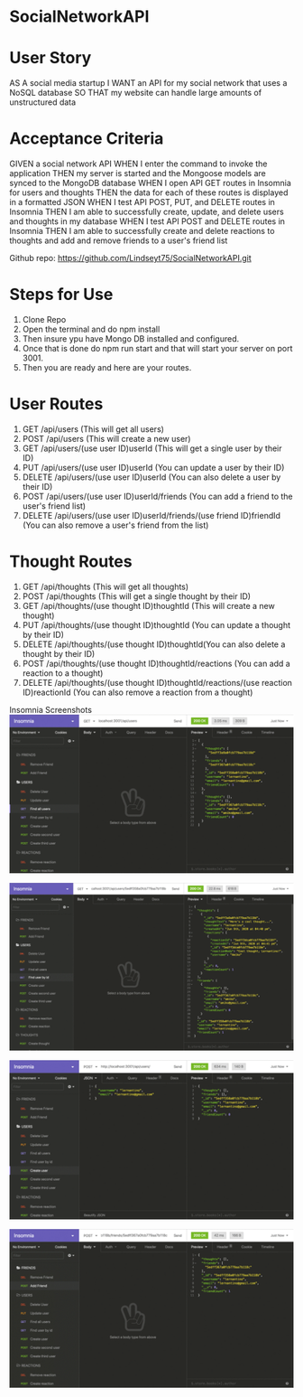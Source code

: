 # SocialNetworkAPI

# User Story
AS A social media startup
I WANT an API for my social network that uses a NoSQL database
SO THAT my website can handle large amounts of unstructured data

# Acceptance Criteria
GIVEN a social network API
WHEN I enter the command to invoke the application
THEN my server is started and the Mongoose models are synced to the MongoDB database
WHEN I open API GET routes in Insomnia for users and thoughts
THEN the data for each of these routes is displayed in a formatted JSON
WHEN I test API POST, PUT, and DELETE routes in Insomnia
THEN I am able to successfully create, update, and delete users and thoughts in my database
WHEN I test API POST and DELETE routes in Insomnia
THEN I am able to successfully create and delete reactions to thoughts and add and remove friends to a user's friend list

Github repo:
https://github.com/Lindseyt75/SocialNetworkAPI.git

# Steps for Use
1. Clone Repo
2. Open the terminal and do npm install
3. Then insure ypu have Mongo DB installed and configured.
4. Once that is done do npm run start and that will start your server on port 3001.
5. Then you are ready and here are your routes.

# User Routes
1. GET /api/users (This will get all users)
2. POST /api/users (This will create a new user)
3. GET /api/users/(use user ID)userId (This will get a single user by their ID)
4. PUT /api/users/(use user ID)userId (You can update a user by their ID)
5. DELETE /api/users/(use user ID)userId (You can also delete a user by their ID)
6. POST /api/users/(use user ID)userId/friends (You can add a friend to the user's friend list)
7. DELETE /api/users/(use user ID)userId/friends/(use friend ID)friendId (You can also remove a user's friend from the list)

# Thought Routes
1. GET /api/thoughts (This will get all thoughts)
2. POST /api/thoughts (This will get a single thought by their ID)
3. GET /api/thoughts/(use thought ID)thoughtId (This will create a new thought)
4. PUT /api/thoughts/(use thought ID)thoughtId (You can update a thought by their ID)
5. DELETE /api/thoughts/(use thought ID)thoughtId(You can also delete a thought by their ID)
6. POST /api/thoughts/(use thought ID)thoughtId/reactions (You can add a reaction to a thought)
7. DELETE /api/thoughts/(use thought ID)thoughtId/reactions/(use reaction ID)reactionId (You can also remove a reaction from a thought)

Insomnia Screenshots
![Insomnia](image-1.png)

![Insomnia2](image-2.png)

![Insomnia3](image-3.png)

![Insomnia4](image-4.png)
